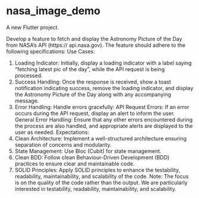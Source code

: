 # nasa_image_demo

A new Flutter project.

Develop a feature to fetch and display the Astronomy Picture of the Day from NASA’s API (https://
api.nasa.gov). The feature should adhere to the following specifications:
Use Cases:
1. Loading Indicator: Initially, display a loading indicator with a label saying “fetching latest pic of the day”, while
the API request is being processed.
2. Success Handling: Once the response is received, show a toast notification indicating success, remove the loading
indicator, and display the Astronomy Picture of the Day along with any accompanying message.
3. Error Handling: Handle errors gracefully:
API Request Errors: If an error occurs during the API request, display an alert to inform the user.
General Error Handling: Ensure that any other errors encountered during the process are also handled,
and appropriate alerts are displayed to the user as needed.
Expectations:
1. Clean Architecture: Implement a well-structured architecture ensuring separation of concerns and modularity.
2. State Management: Use Bloc (Cubit) for state management.
3. Clean BDD: Follow clean Behaviour-Driven Development (BDD) practices to ensure clear and maintainable code.
4. SOLID Principles: Apply SOLID principles to enhance the testability, readability, maintainability, and scalability of
the code.
Note: The focus is on the quality of the code rather than the output. We are particularly interested in testability, readability,
maintainability, and scalability.